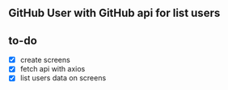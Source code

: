## GitHub User with GitHub api for list users

## to-do

- [x] create screens
- [x] fetch api with axios
- [x] list users data on screens
